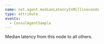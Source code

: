 ```yaml
---
name: net.agent.medianLatencyInMilliseconds
type: attribute
events:
  - ConsulAgentSample
---
```


Median latency from this node to all others.